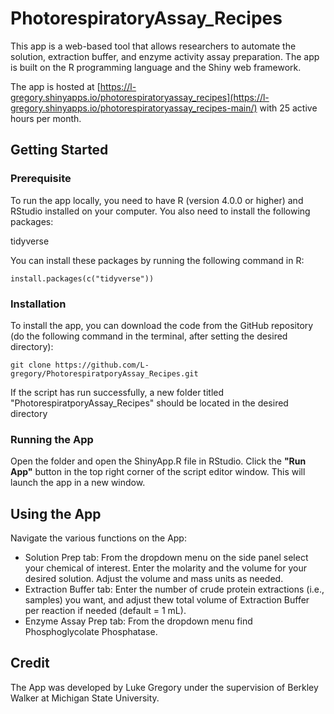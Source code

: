 # PhotorespiratoryAssay_Recipes
This app is a web-based tool that allows researchers to automate the solution, extraction buffer, and enzyme activity assay preparation. The app is built on the R programming language and the Shiny web framework.

The app is hosted at [https://l-gregory.shinyapps.io/photorespiratoryassay_recipes](https://l-gregory.shinyapps.io/photorespiratoryassay_recipes-main/) with 25 active hours per month.

## Getting Started

### Prerequisite
To run the app locally, you need to have R (version 4.0.0 or higher) and RStudio installed on your computer. You also need to install the following packages:

tidyverse


You can install these packages by running the following command in R:

```{r]
install.packages(c("tidyverse"))
```

### Installation 
To install the app, you can download the code from the GitHub repository (do the following command in the terminal, after setting the desired directory):

```{r}
git clone https://github.com/L-gregory/PhotorespiratporyAssay_Recipes.git
```

If the script has run successfully, a new folder titled "PhotorespiratporyAssay_Recipes" should be located in the desired directory

### Running the App
Open the folder and open the ShinyApp.R file in RStudio. Click the **"Run App"** button in the top right corner of the script editor window. This will launch the app in a new window.

## Using the App
Navigate the various functions on the App:  
- Solution Prep tab: From the dropdown menu on the side panel select your chemical of interest. Enter the molarity and the volume for your desired solution. Adjust the volume and mass units as needed. 
- Extraction Buffer tab: Enter the number of crude protein extractions (i.e., samples) you want, and adjust thew total volume of Extraction Buffer per reaction if needed (default = 1 mL). 
- Enzyme Assay Prep tab: From the dropdown menu find Phosphoglycolate Phosphatase. 


## Credit
The App was developed by Luke Gregory under the supervision of Berkley Walker at Michigan State University.
